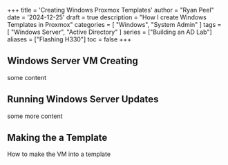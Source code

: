 +++
title = 'Creating Windows Proxmox Templates'
author = "Ryan Peel"
date = '2024-12-25'
draft = true
description = "How I create Windows Templates in Proxmox"
categories = [
    "Windows",
    "System Admin"
]
tags = [
    "Windows Server", 
    "Active Directory"
]
series = ["Building an AD Lab"]
aliases = ["Flashing H330"]
toc = false
+++

## Windows Server VM Creating

some content

## Running Windows Server Updates

some more content

## Making the a Template

How to make the VM into a template
